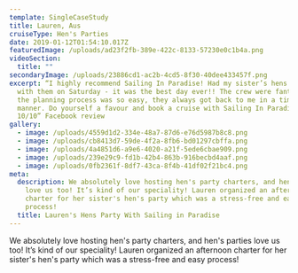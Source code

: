 ```yaml
---
template: SingleCaseStudy
title: Lauren, Aus
cruiseType: Hen's Parties
date: 2019-01-12T01:54:10.017Z
featuredImage: /uploads/ad23f2fb-389e-422c-8133-57230e0c1b4a.png
videoSection:
  title: ""
secondaryImage: /uploads/23886cd1-ac2b-4cd5-8f30-40dee433457f.png
excerpt: “I highly recommend Sailing In Paradise! Had my sister’s hens party
  with them on Saturday - it was the best day ever!! The crew were fantastic and
  the planning process was so easy, they always got back to me in a timely
  manner. Do yourself a favour and book a cruise with Sailing In Paradise -
  10/10” Facebook review
gallery:
  - image: /uploads/4559d1d2-334e-48a7-87d6-e76d5987b8c8.png
  - image: /uploads/cb8413d7-59de-4f2a-8fb6-bd01297cbffa.png
  - image: /uploads/4a4851d6-a9e6-4020-a21f-5ede6cbae909.png
  - image: /uploads/239e29c9-fd1b-42b4-863b-916becbd4aaf.png
  - image: /uploads/0fb2361f-8df7-43ca-8f4b-41df02f21bc4.png
meta:
  description: We absolutely love hosting hen's party charters, and hen's parties
    love us too! It’s kind of our speciality! Lauren organized an afternoon
    charter for her sister's hen's party which was a stress-free and easy
    process!
  title: Lauren's Hens Party With Sailing in Paradise
---
```

We absolutely love hosting hen's party charters, and hen's parties love us too! It’s kind of our speciality! Lauren organized an afternoon charter for her sister's hen's party which was a stress-free and easy process!

